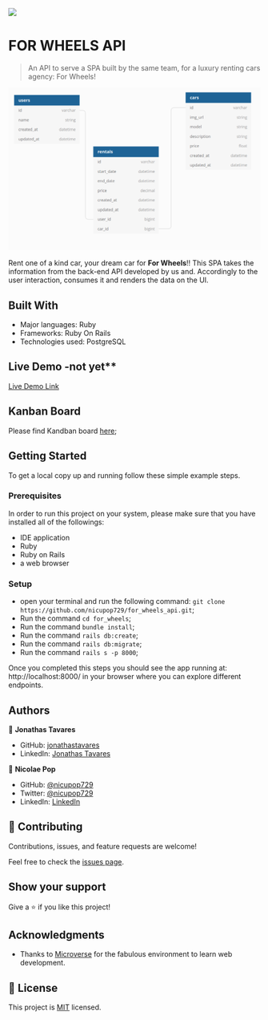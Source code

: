 ![](https://img.shields.io/badge/Microverse-blueviolet)

# FOR WHEELS API

> An API to serve a SPA built by the same team, for a luxury renting cars agency: For Wheels!

![screenshot](./app/assets/database_for_wheels.png)

Rent one of a kind car, your dream car for **For Wheels**!!
This SPA takes the information from the back-end API developed by us and. Accordingly to the user interaction, consumes it and renders the data on the UI.

## Built With

- Major languages: Ruby
- Frameworks: Ruby On Rails
- Technologies used: PostgreSQL 

## Live Demo -not yet**

[Live Demo Link](https://livedemo.com)

## Kanban Board
Please find Kandban board [here](https://github.com/users/nicupop729/projects/3);
## Getting Started

To get a local copy up and running follow these simple example steps.

### Prerequisites
In order to run this project on your system, please make sure that you have installed all of the followings:
 - IDE application
 - Ruby
 - Ruby on Rails
 - a web browser
### Setup

 - open your terminal and run the following command: `git clone https://github.com/nicupop729/for_wheels_api.git`;
 - Run the command `cd for_wheels`;
 - Run the command `bundle install`;
 - Run the command `rails db:create`;
 - Run the command `rails db:migrate`;
 - Run the command `rails s -p 8000`;

Once you completed this steps you should see the app running at: http://localhost:8000/ in your browser where you can explore different endpoints.

## Authors

👤 **Jonathas Tavares**

- GitHub: [jonathastavares](https://github.com/jonathastavares)
- LinkedIn: [Jonathas Tavares](https://www.linkedin.com/in/jonathas-tavares-24b8bba3/)

👤 **Nicolae Pop**

- GitHub: [@nicupop729](https://github.com/nicupop729)
- Twitter: [@nicupop729](https://twitter.com/nicupop729)
- LinkedIn: [LinkedIn](https://www.linkedin.com/in/nicolae-pop/)

## 🤝 Contributing

Contributions, issues, and feature requests are welcome!

Feel free to check the [issues page](../../issues/).

## Show your support

Give a ⭐️ if you like this project!

## Acknowledgments

- Thanks to [Microverse](https://www.microverse.org/) for the fabulous environment to learn web development.

## 📝 License

This project is [MIT](./MIT.md) licensed.
